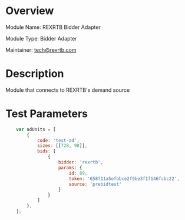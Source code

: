 # Overview

Module Name: REXRTB Bidder Adapter

Module Type: Bidder Adapter

Maintainer: tech@rexrtb.com


# Description

Module that connects to REXRTB's demand source

# Test Parameters
```javascript
    var adUnits = [
        {
            code: 'test-ad',
            sizes: [[728, 98]],
            bids: [
                {
                    bidder: 'rexrtb',
                    params: {
                        id: 89,
                        token: '658f11a5efbbce2f9be3f1f146fcbc22',
                        source: 'prebidtest'
                    }
                }
            ]
        },
    ];
```
